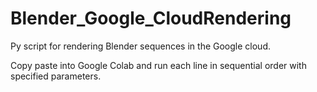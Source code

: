 # Blender_Google_CloudRendering
Py script for rendering Blender sequences in the Google cloud.

Copy paste into Google Colab and run each line in sequential order with specified parameters.
